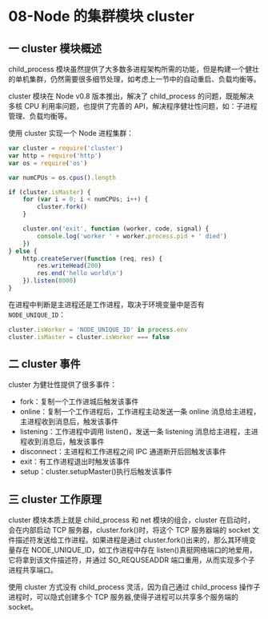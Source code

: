 # 08-Node 的集群模块 cluster

## 一 cluster 模块概述

child_process 模块虽然提供了大多数多进程架构所需的功能，但是构建一个健壮的单机集群，仍然需要很多细节处理，如考虑上一节中的自动重启、负载均衡等。

cluster 模块在 Node v0.8 版本推出，解决了 child_process 的问题，既能解决多核 CPU 利用率问题，也提供了完善的 API，解决程序健壮性问题，如：子进程管理、负载均衡等。

使用 cluster 实现一个 Node 进程集群：

```js
var cluster = require('cluster')
var http = require('http')
var os = require('os')

var numCPUs = os.cpus().length

if (cluster.isMaster) {
    for (var i = 0; i < numCPUs; i++) {
        cluster.fork()
    }

    cluster.on('exit', function (worker, code, signal) {
        console.log('worker ' + worker.process.pid + ' died')
    })
} else {
    http.createServer(function (req, res) {
        res.writeHead(200)
        res.end('hello world\n')
    }).listen(8000)
}
```

在进程中判断是主进程还是工作进程，取决于环境变量中是否有`NODE_UNIQUE_ID`：

```js
cluster.isWorker = 'NODE_UNIQUE_ID' in process.env
cluster.isMaster = cluster.isWorker === false
```

## 二 cluster 事件

cluster 为健壮性提供了很多事件：

-   fork：复制一个工作进城后触发该事件
-   online：复制一个工作进程后，工作进程主动发送一条 online 消息给主进程，主进程收到消息后，触发该事件
-   listening：工作进程中调用 listen()，发送一条 listening 消息给主进程，主进程收到消息后，触发该事件
-   disconnect：主进程和工作进程之间 IPC 通道断开后回触发该事件
-   exit：有工作进程退出时触发该事件
-   setup：cluster.setupMaster()执行后触发该事件

## 三 cluster 工作原理

cluster 模块本质上就是 child_process 和 net 模块的组合，cluster 在启动时，会在内部启动 TCP 服务器，cluster.fork()时，将这个 TCP 服务器端的 socket 文件描述符发送给工作进程。如果进程是通过 cluster.fork()出来的，那么其环境变量存在 NODE_UNIQUE_ID，如工作进程中存在 listen()真挺网络端口的地爱用，它将拿到该文件描述符，并通过 SO_REQUSEADDR 端口重用，从而实现多个子进程共享端口。

使用 cluster 方式没有 child_process 灵活，因为自己通过 child_process 操作子进程时，可以隐式创建多个 TCP 服务器,使得子进程可以共享多个服务端的 socket。

